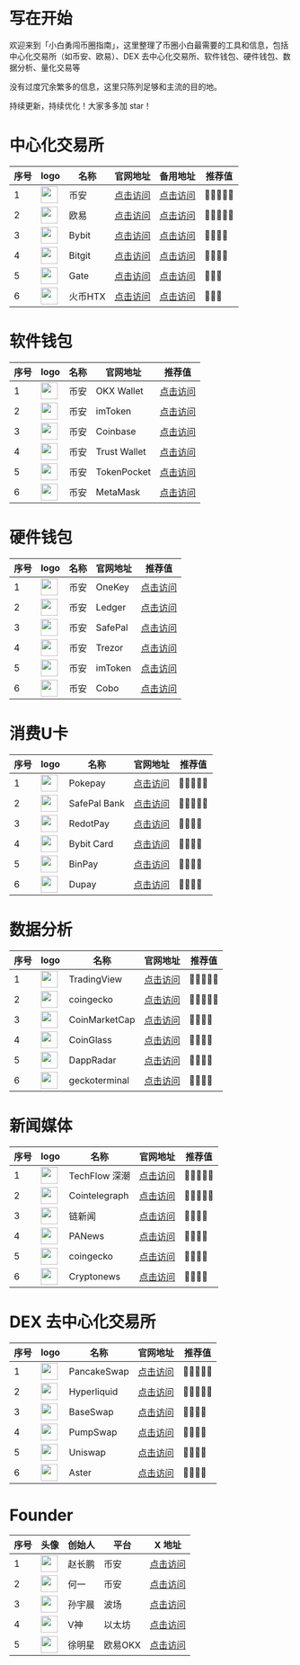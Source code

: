 # 写在开始

欢迎来到「小白勇闯币圈指南」，这里整理了币圈小白最需要的工具和信息，包括中心化交易所（如币安、欧易）、DEX 去中心化交易所、软件钱包、硬件钱包、数据分析、量化交易等

没有过度冗余繁多的信息，这里只陈列足够和主流的目的地。

持续更新，持续优化！大家多多加 star！

# 中心化交易所

| 序号 | logo |名称 | 官网地址 | 备用地址 |推荐值|
|-----|-----|-----|-----|-----|-----|
|1|<img src="https://bixiaotu.com/wp-content/uploads/2025/06/binance.png" width=30 align=center>|币安|[点击访问](https://www.binance.com/register?ref=BXTCODE)|[点击访问](https://accounts.marketwebb.net/register?ref=BXTCODE)|🌟🌟🌟🌟🌟|
|2|<img src="https://bixiaotu.com/wp-content/uploads/2025/06/okx.png" width=30 align=center>|欧易|[点击访问](https://okx.com/join/10404645)|[点击访问](https://ouyizh.today/join/10404645)|🌟🌟🌟🌟🌟|
|3|<img src="https://bixiaotu.com/wp-content/uploads/2025/06/Bybit.png" width=30 align=center>|Bybit|[点击访问](https://www.bybit.com/)|[点击访问](https://www.bybit.com/)|🌟🌟🌟🌟|
|4|<img src="https://bixiaotu.com/wp-content/uploads/2025/06/Bitgit.png" width=30 align=center>|Bitgit|[点击访问](https://www.bitget.com/zh-CN)|[点击访问](https://www.bitget.com/zh-CN)|🌟🌟🌟🌟|
|5|<img src="https://bixiaotu.com/wp-content/uploads/2025/06/Gate.png" width=30 align=center>|Gate|[点击访问](https://www.gate.com/zh)|[点击访问](https://www.gate.com/zh)|🌟🌟🌟|
|6|<img src="https://bixiaotu.com/wp-content/uploads/2025/06/huobi.png" width=30 align=center>|火币HTX|[点击访问](https://www.htx.com/zh-cn/)|[点击访问](https://www.htx.com/zh-cn/)|🌟🌟🌟|

# 软件钱包

| 序号 | logo | 名称 | 官网地址 | 推荐值 |
|-----|-----|-----|-----|-----|
|1|<img src="https://bixiaotu.com/wp-content/uploads/2025/06/OKX-Wallet.png" width=30 align=center>|币安|OKX Wallet|[点击访问](https://web3.okx.com/zh-hans)|🌟🌟🌟🌟🌟|
|2|<img src="https://bixiaotu.com/wp-content/uploads/2025/06/imToken.png" width=30 align=center>|币安|imToken|[点击访问](https://token.im/)|🌟🌟🌟🌟🌟|
|3|<img src="https://bixiaotu.com/wp-content/uploads/2025/06/coinbase.png" width=30 align=center>|币安|Coinbase|[点击访问](https://www.coinbase.com/zh-cn/wallet)|🌟🌟🌟🌟|
|4|<img src="https://bixiaotu.com/wp-content/uploads/2025/06/trustwallet.png" width=30 align=center>|币安|Trust Wallet|[点击访问](https://trustwallet.com/)|🌟🌟🌟🌟|
|5|<img src="https://bixiaotu.com/wp-content/uploads/2025/06/TokenPocket.png" width=30 align=center>|币安|TokenPocket|[点击访问](https://www.tokenpocket.pro/)|🌟🌟🌟🌟|
|6|<img src="https://bixiaotu.com/wp-content/uploads/2025/06/MetaMask.png" width=30 align=center>|币安|MetaMask|[点击访问](https://metamask.io/)|🌟🌟🌟🌟|

# 硬件钱包

| 序号 | logo | 名称 | 官网地址 | 推荐值 |
|-----|-----|-----|-----|-----|
|1|<img src="https://bixiaotu.com/wp-content/uploads/2025/06/OneKey.png" width=30 align=center>|币安|OneKey|[点击访问](https://onekey.so/zh_CN/)|🌟🌟🌟🌟🌟|
|2|<img src="https://bixiaotu.com/wp-content/uploads/2025/06/Ledger.png" width=30 align=center>|币安|Ledger|[点击访问](https://www.ledger.com/zh-hans)|🌟🌟🌟🌟🌟|
|3|<img src="https://bixiaotu.com/wp-content/uploads/2025/06/SafePal.png" width=30 align=center>|币安|SafePal|[点击访问](https://www.safepal.com/zh-cn/)|🌟🌟🌟🌟|
|4|<img src="https://bixiaotu.com/wp-content/uploads/2025/06/Trezor.png" width=30 align=center>|币安|Trezor|[点击访问](https://trezor.io/)|🌟🌟🌟🌟|
|5|<img src="https://bixiaotu.com/wp-content/uploads/2025/06/imToken.png" width=30 align=center>|币安|imToken|[点击访问](https://token.im/)|🌟🌟🌟🌟|
|6|<img src="https://bixiaotu.com/wp-content/uploads/2025/06/cobo.png" width=30 align=center>|币安|Cobo|[点击访问](https://www.cobo.com/zh)|🌟🌟🌟🌟|

# 消费U卡

| 序号 | logo | 名称 | 官网地址 | 推荐值 |
|-----|-----|-----|-----|-----|
|1|<img src="https://bixiaotu.com/wp-content/uploads/2025/06/pokepay.png" width=30 align=center>|Pokepay|[点击访问](https://pokepay.cc/)|🌟🌟🌟🌟🌟|
|2|<img src="https://bixiaotu.com/wp-content/uploads/2025/06/SafePal.png" width=30 align=center>|SafePal Bank|[点击访问](https://www.safepal.com/zh-cn/bank)|🌟🌟🌟🌟🌟|
|3|<img src="https://bixiaotu.com/wp-content/uploads/2025/06/RedotPay.png" width=30 align=center>|RedotPay|[点击访问](https://www.redotpay.com/zh/)|🌟🌟🌟🌟|
|4|<img src="https://bixiaotu.com/wp-content/uploads/2025/06/Bybit.png" width=30 align=center>|Bybit Card|[点击访问](https://www.bybit.com/zh-MY/cards/)|🌟🌟🌟🌟|
|5|<img src="https://bixiaotu.com/wp-content/uploads/2025/06/BinPay.png" width=30 align=center>|BinPay|[点击访问](https://binpay.cc/cn/)|🌟🌟🌟🌟|
|6|<img src="https://bixiaotu.com/wp-content/uploads/2025/06/Dupay.png" width=30 align=center>|Dupay|[点击访问](https://www.dupay.one/)|🌟🌟🌟🌟|

# 数据分析

| 序号 | logo | 名称 | 官网地址 | 推荐值 |
|-----|-----|-----|-----|-----|
|1|<img src="https://bixiaotu.com/wp-content/uploads/2025/06/TradingView.png" width=30 align=center>|TradingView|[点击访问](https://tradingview.com/)|🌟🌟🌟🌟🌟|
|2|<img src="https://bixiaotu.com/wp-content/uploads/2025/06/coingecko.png" width=30 align=center>|coingecko|[点击访问](https://www.coingecko.com/zh)|🌟🌟🌟🌟🌟|
|3|<img src="https://bixiaotu.com/wp-content/uploads/2025/06/CoinMarketCap.png" width=30 align=center>|CoinMarketCap|[点击访问](https://coinmarketcap.com/zh/)|🌟🌟🌟🌟|
|4|<img src="https://bixiaotu.com/wp-content/uploads/2025/06/CoinGlass.png" width=30 align=center>|CoinGlass|[点击访问](https://www.coinglass.com/zh)|🌟🌟🌟🌟|
|5|<img src="https://bixiaotu.com/wp-content/uploads/2025/06/DappRadar.png" width=30 align=center>|DappRadar|[点击访问](https://dappradar.com/)|🌟🌟🌟🌟|
|6|<img src="https://bixiaotu.com/wp-content/uploads/2025/06/geckoterminal.png" width=30 align=center>|geckoterminal|[点击访问](https://www.geckoterminal.com/zh)|🌟🌟🌟🌟|

# 新闻媒体

| 序号 | logo | 名称 | 官网地址 | 推荐值 |
|-----|-----|-----|-----|-----|
|1|<img src="https://bixiaotu.com/wp-content/uploads/2025/06/TechFlow.png" width=30 align=center>|TechFlow 深潮|[点击访问](https://www.techflowpost.com/)|🌟🌟🌟🌟🌟|
|2|<img src="https://bixiaotu.com/wp-content/uploads/2025/06/Cointelegraph.png" width=30 align=center>|Cointelegraph|[点击访问](https://cn.cointelegraph.com/)|🌟🌟🌟🌟🌟|
|3|<img src="https://bixiaotu.com/wp-content/uploads/2025/06/abmedia.png" width=30 align=center>|链新闻|[点击访问](https://abmedia.io/)|🌟🌟🌟🌟|
|4|<img src="https://bixiaotu.com/wp-content/uploads/2025/06/PANews.png" width=30 align=center>|PANews|[点击访问](https://www.panewslab.com/zh)|🌟🌟🌟🌟|
|5|<img src="https://bixiaotu.com/wp-content/uploads/2025/06/coingecko.png" width=30 align=center>|coingecko|[点击访问](https://www.coingecko.com/zh/news)|🌟🌟🌟🌟|
|6|<img src="https://bixiaotu.com/wp-content/uploads/2025/06/cryptonews.png" width=30 align=center>|Cryptonews|[点击访问](https://cryptonews.com/cn/)|🌟🌟🌟🌟|

# DEX 去中心化交易所

| 序号 | logo | 名称 | 官网地址 | 推荐值 |
|-----|-----|-----|-----|-----|
|1|<img src="https://bixiaotu.com/wp-content/uploads/2025/06/PancakeSwap.png" width=30 align=center>|PancakeSwap|[点击访问](https://pancakeswap.finance/)|🌟🌟🌟🌟🌟|
|2|<img src="https://bixiaotu.com/wp-content/uploads/2025/06/Hyperliquid.png" width=30 align=center>|Hyperliquid|[点击访问](https://app.hyperliquid.xyz/trade)|🌟🌟🌟🌟🌟|
|3|<img src="https://bixiaotu.com/wp-content/uploads/2025/06/baseswap.png" width=30 align=center>|BaseSwap|[点击访问](https://baseswap.fi/)|🌟🌟🌟🌟|
|4|<img src="https://bixiaotu.com/wp-content/uploads/2025/06/pumpswap.png" width=30 align=center>|PumpSwap|[点击访问](https://swap.pump.fun/)|🌟🌟🌟🌟|
|5|<img src="https://bixiaotu.com/wp-content/uploads/2025/06/uniswap.png" width=30 align=center>|Uniswap|[点击访问](https://app.uniswap.org/)|🌟🌟🌟🌟|
|6|<img src="https://bixiaotu.com/wp-content/uploads/2025/06/Aster.png" width=30 align=center>|Aster|[点击访问](https://www.asterdex.com/)|🌟🌟🌟🌟|

# Founder

| 序号 | 头像 | 创始人 | 平台 | X 地址 |
|-----|-----|-----|-----|-----|
|1|<img src="https://bixiaotu.com/wp-content/uploads/2025/06/czzhaochangpeng.png" width=30 align=center>|赵长鹏|币安|[点击访问](https://x.com/cz_binance)|
|2|<img src="https://bixiaotu.com/wp-content/uploads/2025/06/heyi.png" width=30 align=center>|何一|币安|[点击访问](https://x.com/heyibinance)|
|3|<img src="https://bixiaotu.com/wp-content/uploads/2025/06/sunyuchen.png" width=30 align=center>|孙宇晨|波场|[点击访问](https://x.com/sunyuchentron)|
|4|<img src="https://bixiaotu.com/wp-content/uploads/2025/06/V.png" width=30 align=center>|V神|以太坊|[点击访问](https://x.com/VitalikButerin)|
|5|<img src="https://bixiaotu.com/wp-content/uploads/2025/06/xumingxing.png" width=30 align=center>|徐明星|欧易OKX|[点击访问](https://x.com/star_okx)|
